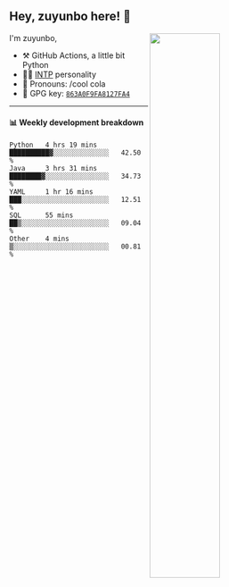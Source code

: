 

## Hey, zuyunbo here! :wave: 
[<img align="right" width="50%" src="https://github-readme-stats.vercel.app/api?username=zuyunbo&theme=dark&show_icons=true">](https://metrics.lecoq.io/ouuan?template=classic)

I'm zuyunbo,

-   :hammer_and_pick: GitHub Actions, a little bit Python
-   :man_scientist: [INTP](https://www.16personalities.com/profiles/3302586f07ca3) personality
-   :man: Pronouns: /cool cola
-   :key: GPG key: [`863A0F9FA8127FA4`](https://github.com/zuyunbo.gpg)

---

#### :bar_chart: Weekly development breakdown
<!--START_SECTION:waka-->

```text
Python   4 hrs 19 mins   ██████████▓░░░░░░░░░░░░░░   42.50 %
Java     3 hrs 31 mins   ████████▓░░░░░░░░░░░░░░░░   34.73 %
YAML     1 hr 16 mins    ███░░░░░░░░░░░░░░░░░░░░░░   12.51 %
SQL      55 mins         ██▒░░░░░░░░░░░░░░░░░░░░░░   09.04 %
Other    4 mins          ▒░░░░░░░░░░░░░░░░░░░░░░░░   00.81 %
```

<!--END_SECTION:waka-->


